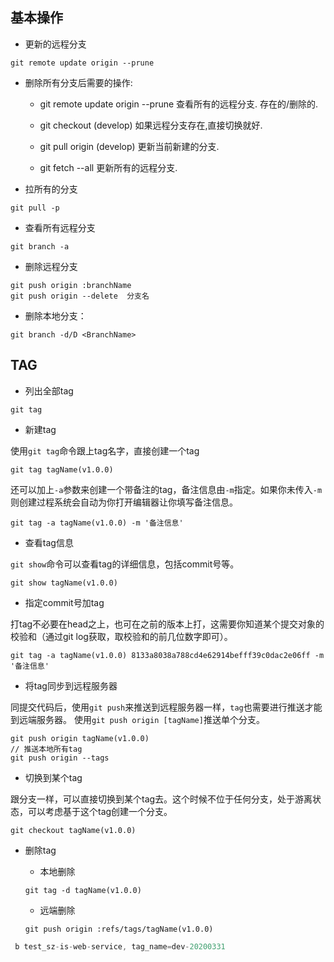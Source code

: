 ## 基本操作

- 更新的远程分支

```
git remote update origin --prune 
```

- 删除所有分支后需要的操作:

  - git remote update origin --prune   查看所有的远程分支. 存在的/删除的.

  - git checkout (develop)                   如果远程分支存在,直接切换就好.

  - git pull origin (develop)                  更新当前新建的分支.

  - git fetch --all                                 更新所有的远程分支.

-  拉所有的分支

```
git pull -p                                         
```

- 查看所有远程分支

```
git branch -a
```

- 删除远程分支

```
git push origin :branchName
git push origin --delete  分支名
```

- 删除本地分支：

```
git branch -d/D <BranchName>
```

## TAG

- 列出全部tag

```
git tag
```

- 新建tag

使用`git tag`命令跟上tag名字，直接创建一个tag

```
git tag tagName(v1.0.0)
```

还可以加上`-a`参数来创建一个带备注的tag，备注信息由`-m`指定。如果你未传入`-m`则创建过程系统会自动为你打开编辑器让你填写备注信息。

```
git tag -a tagName(v1.0.0) -m '备注信息'
```

- 查看tag信息

`git show`命令可以查看tag的详细信息，包括commit号等。

```
git show tagName(v1.0.0)
```

- 指定commit号加tag

打tag不必要在head之上，也可在之前的版本上打，这需要你知道某个提交对象的校验和（通过git log获取，取校验和的前几位数字即可）。

```
git tag -a tagName(v1.0.0) 8133a8038a788cd4e62914befff39c0dac2e06ff -m '备注信息'
```

- 将tag同步到远程服务器

同提交代码后，使用`git push`来推送到远程服务器一样，`tag`也需要进行推送才能到远端服务器。
使用`git push origin [tagName]`推送单个分支。

```
git push origin tagName(v1.0.0)
// 推送本地所有tag
git push origin --tags
```

- 切换到某个tag

跟分支一样，可以直接切换到某个tag去。这个时候不位于任何分支，处于游离状态，可以考虑基于这个tag创建一个分支。

```
git checkout tagName(v1.0.0)
```

- 删除tag

  - 本地删除

  ```
  git tag -d tagName(v1.0.0)
  ```

  - 远端删除

  ```
  git push origin :refs/tags/tagName(v1.0.0)
  ```

  





```js
 b test_sz-is-web-service, tag_name=dev-20200331
```

